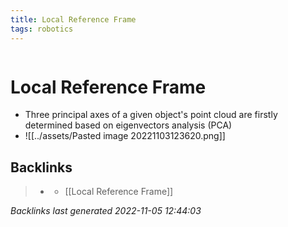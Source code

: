 ```yaml
---
title: Local Reference Frame
tags: robotics 
---
```

```toc
```
# Local Reference Frame
- Three principal axes of a given object's point cloud are firstly determined based on eigenvectors analysis (PCA)
- ![[../assets/Pasted image 20221103123620.png]]

## Backlinks

> - [](journals/2022-11-03.md)
>   - [[Local Reference Frame]]

_Backlinks last generated 2022-11-05 12:44:03_
